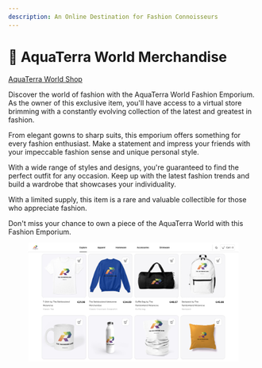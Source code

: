 ```yaml
---
description: An Online Destination for Fashion Connoisseurs
---
```


# 🏪 AquaTerra World Merchandise

[AquaTerra World Shop](https://shop.rainbowland.org/)

Discover the world of fashion with the AquaTerra World Fashion Emporium. As the owner of this exclusive item, you'll have access to a virtual store brimming with a constantly evolving collection of the latest and greatest in fashion.&#x20;

From elegant gowns to sharp suits, this emporium offers something for every fashion enthusiast. Make a statement and impress your friends with your impeccable fashion sense and unique personal style.&#x20;

With a wide range of styles and designs, you're guaranteed to find the perfect outfit for any occasion. Keep up with the latest fashion trends and build a wardrobe that showcases your individuality.&#x20;

With a limited supply, this item is a rare and valuable collectible for those who appreciate fashion.&#x20;

Don't miss your chance to own a piece of the AquaTerra World with this Fashion Emporium.

<figure><img src="../.gitbook/assets/Screenshot 2023-02-12 at 7.58.19 PM.png" alt=""><figcaption></figcaption></figure>
